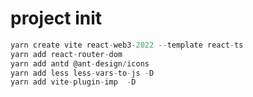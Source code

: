 # project init

```javascript
yarn create vite react-web3-2022 --template react-ts
yarn add react-router-dom
yarn add antd @ant-design/icons 
yarn add less less-vars-to-js -D
yarn add vite-plugin-imp  -D
```
